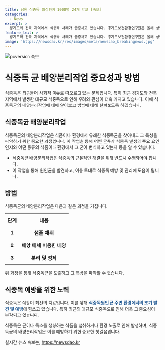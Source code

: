 ```yaml
---
title: 남원 식중독 의심환자 1000명 24개 학교 [속보]
categories:
  - News
excerpt: >
  경기도와 전북 지역에서 식중독 사례가 급증하고 있습니다. 경기도보건환경연구원은 올해 상반기에 72건의 식중독 사례가 발생했으며, 이는 작년 동기 대비 50% 증가한 수치입니다. 또한 전북 남원지역 학교에서 식중독 의심환자가 1000명을 넘어섰으며, 의심환자 수는 급증하고 있습니다. 해당 지역에서는 역학조사를 통해 명확한 원인을 규명할 예정입니다.
feature_text: >
  경기도와 전북 지역에서 식중독 사례가 급증하고 있습니다. 경기도보건환경연구원은 올해 상반기에 72건의 식중독 사례가 발생했으며, 이는 작년 동기 대비 50% 증가한 수치입니다. 또한 전북 남원지역 학교에서 식중독 의심환자가 1000명을 넘어섰으며, 의심환자 수는 급증하고 있습니다. 해당 지역에서는 역학조사를 통해 명확한 원인을 규명할 예정입니다.
image: 'https://newsdao.kr/res/images/meta/newsdao_breakingnews.jpg'
---
```


<p><img src="https://newsdao.kr/res/images/meta/newsdao_breakingnews.jpg" alt="pcversion 속보" /></p>

<h1>식중독 균 배양분리작업 중요성과 방법</h1>

<p data-ke-size="size16">식중독은 최근들어 사회적 이슈로 떠오르고 있는 문제입니다. 특히 최근 경기도와 전북 지역에서 발생한 대규모 식중독으로 인해 우려와 관심이 더욱 커지고 있습니다. 이에 식중독균의 배양분리작업에 대해 알아보고 방법에 대해 살펴보도록 하겠습니다.</p>

<h2 data-ke-size="size26">식중독균 배양분리작업</h2>

<p data-ke-size="size16">식중독균의 배양분리작업은 식품이나 환경에서 유래한 식중독균을 찾아내고 그 특성을 파악하기 위한 중요한 과정입니다. 이 작업을 통해 어떤 균주가 식중독 발생의 주요 요인인지와 어떤 종류의 식품이나 환경에서 그 균이 번식하고 있는지 등을 알 수 있습니다.</p>

<ul>
    <li>식중독균 배양분리작업은 식중독의 근본적인 해결을 위해 반드시 수행되어야 합니다.</li>
    <li>이 작업을 통해 원인균을 발견하고, 이를 토대로 식중독 예방 및 관리에 도움이 됩니다.</li>
</ul>

<h2 data-ke-size="size26">방법</h2>

<p data-ke-size="size16">식중독균의 배양분리작업은 다음과 같은 과정을 거칩니다.</p>

<table>
    <tr style="height: 41px;">
        <td style="text-align: center; height: 17px;"><b>단계</b></td>
        <td style="text-align: center; height: 17px;"><b>내용</b></td>
    </tr>
    <tr style="height: 41px;">
        <td style="text-align: center; height: 17px;"><b>1</b></td>
        <td style="text-align: center; height: 17px;"><b>샘플 채취</b></td>
    </tr>
    <tr style="height: 41px;">
        <td style="text-align: center; height: 17px;"><b>2</b></td>
        <td style="text-align: center; height: 17px;"><b>배양 매체 이용한 배양</b></td>
    </tr>
    <tr style="height: 41px;">
        <td style="text-align: center; height: 17px;"><b>3</b></td>
        <td style="text-align: center; height: 17px;"><b>분리 및 정제</b></td>
    </tr>
</table>

<p data-ke-size="size16">위 과정을 통해 식중독균을 도출하고 그 특성을 파악할 수 있습니다.</p>

<h2 data-ke-size="size26">식중독 예방을 위한 노력</h2>

<p data-ke-size="size16">식중독은 예방이 최선의 치료입니다. 이를 위해 <b><span style="color: #1a5490;">식중독원인 균 주변 환경에서의 조기 발견 및 예방</span></b>에 힘쓰고 있습니다. 특히 최근의 대규모 식중독으로 인해 더욱 그 중요성이 부각되고 있습니다.</p>

<p data-ke-size="size16">식중독은 균이나 독소를 생성하는 식품을 섭취하거나 환경 노출로 인해 발생하며, 식중독균의 배양분리작업은 이를 예방하기 위한 중요한 첫걸음입니다.</p>
실시간 뉴스 속보는, <a href="https://newsdao.kr" rel="dofollow">https://newsdao.kr</a>



